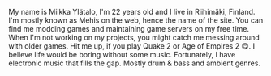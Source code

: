 My name is Miikka Ylätalo, I'm 22 years old and I live in Riihimäki, Finland. I'm mostly known as Mehis on the web, hence the name of the site. You can find me modding games and maintaining game servers on my free time. When I'm not working on my projects, you might catch me messing around with older games. Hit me up, if you play Quake 2 or Age of Empires 2 😋. I believe life would be boring without some music. Fortunately, I have electronic music that fills the gap. Mostly drum & bass and ambient genres.
